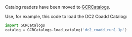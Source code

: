 Catalog readers have been moved to [GCRCatalogs](https://github.com/LSSTDESC/gcr-catalogs).

Use, for example, this code to load the DC2 Coadd Catalog:

```python
import GCRCatalogs
catalog = GCRCatalogs.load_catalog('dc2_coadd_run1.1p')
```